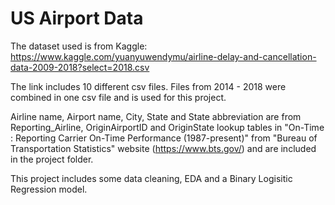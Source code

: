 # US Airport Data

The dataset used is from Kaggle: https://www.kaggle.com/yuanyuwendymu/airline-delay-and-cancellation-data-2009-2018?select=2018.csv

The link includes 10 different csv files. Files from 2014 - 2018 were combined in one csv file and is used for this project.

Airline name, Airport name, City, State and State abbreviation are from Reporting_Airline, OriginAirportID and OriginState lookup tables in "On-Time : Reporting Carrier On-Time Performance (1987-present)" from "Bureau of Transportation Statistics" website (https://www.bts.gov/) and are included in the project folder.

This project includes some data cleaning, EDA and a Binary Logisitic Regression model.
